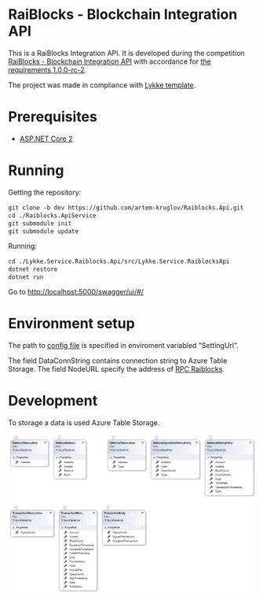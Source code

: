 # RaiBlocks - Blockchain Integration API

This is a RaiBlocks Integration API. It is developed during the competition [RaiBlocks - Blockchain Integration API](https://streams.lykke.com/Project/ProjectDetails/raiblocks-blockchain-integration-api) with accordance for [the requirements 1.0.0-rc-2](https://docs.google.com/document/d/1KVd-2tg-Ze5-b3kFYh1GUdGn9jvoo7HFO3wH_knpd3U/).

The project was made in compliance with [Lykke template](https://github.com/LykkeCity/lykke.dotnettemplates/tree/master/Lykke.Service.LykkeService).

# Prerequisites

- [ASP.NET Core 2](https://docs.microsoft.com/en-us/aspnet/core/getting-started)

# Running
 
Getting the repository:
```
git clone -b dev https://github.com/artem-kruglov/Raiblocks.Api.git
cd ./Raiblocks.ApiService
git submodule init
git submodule update
```

Running:
```
cd ./Lykke.Service.Raiblocks.Api/src/Lykke.Service.RaiblocksApi
dotnet restore
dotnet run
```
Go to [http://localhost:5000/swagger/ui/#/](http://localhost:5000/swagger/ui/#/)

# Environment setup

The path to [config file](https://github.com/artem-kruglov/Raiblocks.Api/blob/dev/Lykke.Service.Raiblocks.Api/src/Lykke.Service.RaiblocksApi/appsettings.json) is specified in enviroment variabled "SettingUrl".

The field DataConnString contains connection string to Azure Table Storage. The field NodeURL specify the address of [RPC Raiblocks](https://github.com/clemahieu/raiblocks/wiki/RPC-protocol).

# Development

To storage a data is used Azure Table Storage.

![Data Scheme](https://github.com/artem-kruglov/Raiblocks.Api/blob/dev/Lykke.Service.Raiblocks.Api/ClassDiagram.gif)


